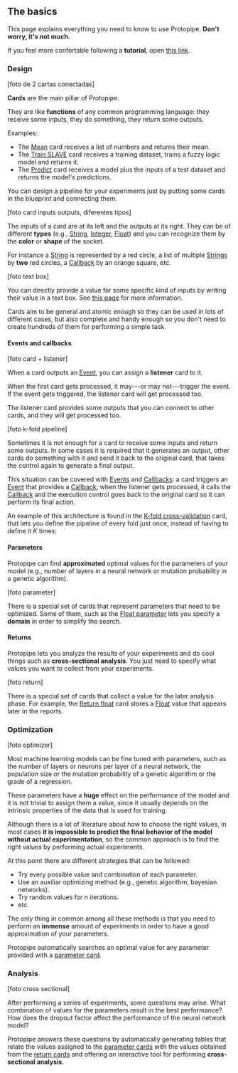 ## The basics

This page explains everything you need to know to use Protopipe. **Don't worry, it's not much.**

If you feel more confortable following a **tutorial**, open [this link](TODO).

### Design

[foto de 2 cartas conectadas]

**Cards** are the main pillar of Protopipe.

They are like **functions** of any common programming language: they receive some inputs, they do something, they return some outputs.

Examples:

* The [Mean](cards/mean.html) card receives a list of numbers and returns their mean.
* The [Train SLAVE](cards/trainSLAVE.html) card receives a training dataset, trains a fuzzy logic model and returns it.
* The [Predict](cards/predict.html) card receives a model plus the inputs of a test dataset and returns the model's predictions.

You can design a pipeline for your experiments just by putting some cards in the blueprint and connecting them.

[foto card inputs outputs, diferentes tipos]

The inputs of a card are at its left and the outputs at its right. They can be of different **types** (e.g., [String](types/String.html), [Integer](types/Integer.html), [Float](types/Float.html)) and you can recognize them by the **color** or **shape** of the socket.

For instance a [String](types/String.html) is represented by a red circle, a list of multiple [Strings](types/String.html) by **two** red circles, a [Callback](types/Callback.html) by an orange square, etc.

[foto text box]

You can directly provide a value for some specific kind of inputs by writing their value in a text box. See [this page](work_screen.html#TODO) for more information.

Cards aim to be general and atomic enough so they can be used in lots of different cases, but also complete and handy enough so you don't need to create hundreds of them for performing a simple task.

#### Events and callbacks

[foto card + listener]

When a card outputs an [Event](types/Event.html), you can assign a **listener** card to it.

When the first card gets processed, it may---or may not---trigger the event. If the event gets triggered, the listener card will get processed too.

The listener card provides some outputs that you can connect to other cards, and they will get processed too.

[foto k-fold pipeline]

Sometimes it is not enough for a card to receive some inputs and return some outputs. In some cases it is required that it generates an output, other cards do something with it and send it back to the original card, that takes the control again to generate a final output.

This situation can be covered with [Events](types/Event.html) and [Callbacks](types/Callback.html): a card triggers an [Event](types/Event.html) that provides a [Callback](types/Callback.html); when the listener gets processed, it calls the [Callback](types/Callback.html) and the execution control goes back to the original card so it can perform its final action.

An example of this architecture is found in the [K-fold cross-validation](cards/kFoldCrossValidation.html) card, that lets you define the pipeline of every fold just once, instead of having to define it *K* times:

#### Parameters

Protopipe can find **approximated** optimal values for the parameters of your model (e.g., number of layers in a neural network or mutation probability in a genetic algorithm).

[foto parameter]

There is a special set of cards that represent parameters that need to be optimized. Some of them, such as the [Float parameter](cards/parameterFloat.html) lets you specify a **domain** in order to simplify the search.

#### Returns

Protopipe lets you analyze the results of your experiments and do cool things such as **cross-sectional analysis**. You just need to specify what values you want to collect from your experiments.

[foto return]

There is a special set of cards that collect a value for the later analysis phase. For example, the [Return float](cards/returnFloat.html) card stores a [Float](types/Float.html) value that appears later in the reports.

### Optimization

[foto optimizer]

Most machine learning models can be fine tuned with parameters, such as the number of layers or neurons per layer of a neural network, the population size or the mutation probability of a genetic algorithm or the grade of a regression.

These parameters have a **huge** effect on the performance of the model and it is not trivial to assign them a value, since it usually depends on the intrinsic properties of the data that is used for training.

Although there is a lot of literature about how to choose the right values, in most cases **it is impossible to predict the final behavior of the model without actual experimentation**, so the common approach is to find the right values by performing actual experiments.

At this point there are different strategies that can be followed:

* Try every possible value and combination of each parameter.
* Use an auxiliar optimizing method (e.g., genetic algorithm, bayesian networks).
* Try random values for *n* iterations.
* etc.

The only thing in common among all these methods is that you need to perform an **immense** amount of experiments in order to have a good approximation of your parameters.

Protopipe automatically searches an optimal value for any parameter provided with a [parameter card](#TODO).

### Analysis

[foto cross sectional]

After performing a series of experiments, some questions may arise. What combination of values for the parameters result in the best performance? How does the dropout factor affect the performance of the neural network model?

Protopipe answers these questions by automatically generating tables that relate the values assigned to the [parameter cards](#TODO) with the values obtained from the [return cards](#TODO) and offering an interactive tool for performing **cross-sectional analysis**.
